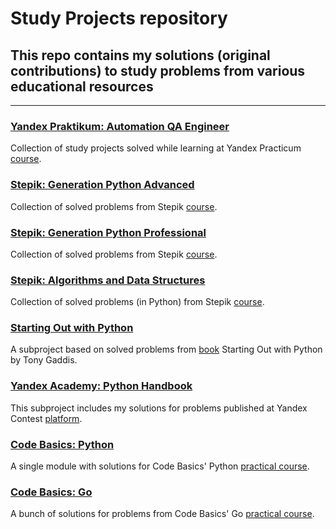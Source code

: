 # Study Projects repository
## This repo contains my solutions (original contributions) to study problems from various educational resources
***
### [Yandex Praktikum: Automation QA Engineer](https://github.com/AlexeyKuzko/study_projects/tree/main/ya_praktikum_aqa_projects)
Collection of study projects solved while learning at Yandex Practicum [course](https://practicum.yandex.ru/qa-automation-engineer-python/).
### [Stepik: Generation Python Advanced](https://github.com/AlexeyKuzko/study_projects/tree/main/stepik/generation_py/advanced)
Collection of solved problems from Stepik [course](https://stepik.org/course/68343).
### [Stepik: Generation Python Professional](https://github.com/AlexeyKuzko/study_projects/tree/main/stepik/generation_py/professional)
Collection of solved problems from Stepik [course](https://stepik.org/course/82541).
### [Stepik: Algorithms and Data Structures](https://github.com/AlexeyKuzko/study_projects/tree/main/stepik/algorithms_data_structures)
Collection of solved problems (in Python) from Stepik [course](https://stepik.org/course/181477).
### [Starting Out with Python](https://github.com/AlexeyKuzko/study_projects/tree/main/sow_python_problems)
A subproject based on solved problems from [book](https://www.pearson.com/en-us/subject-catalog/p/starting-out-with-python/P200000003356/9780136912330) Starting Out with Python by Tony Gaddis.
### [Yandex Academy: Python Handbook](https://github.com/AlexeyKuzko/study_projects/tree/main/ya_academy_contest_problems)
This subproject includes my solutions for problems published at Yandex Contest [platform](https://education.yandex.ru/handbook/python).
### [Code Basics: Python](https://github.com/AlexeyKuzko/study_projects/tree/main/code_basics/python)
A single module with solutions for Code Basics' Python [practical course](https://code-basics.com/languages/python).
### [Code Basics: Go](https://github.com/AlexeyKuzko/study_projects/tree/main/code_basics/golang)
A bunch of solutions for problems from Code Basics' Go [practical course](https://code-basics.com/languages/go).


